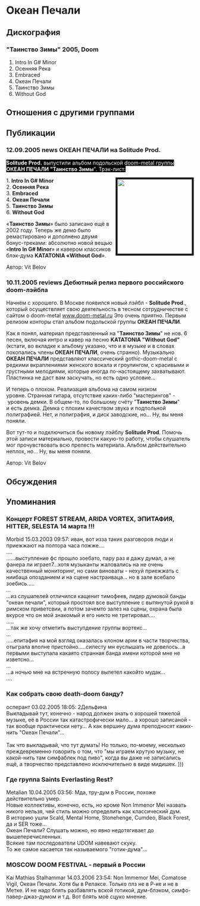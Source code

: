 # Океан Печали



## Дискография

### "Таинство Зимы" 2005, Doom

1. Intro In G# Minor 
2. Осенняя Река 
3. Embraced 
4. Океан Печали 
5. Таинство Зимы
6. Without God


## Отношения с другими группами


## Публикации

### 12.09.2005 news ОКЕАН ПЕЧАЛИ на Solitude Prod.

<P><FONT style="BACKGROUND-COLOR: #000000" color=#ffffff><STRONG>Solitude Prod.</STRONG> выпустили альбом подольской doom-metal группы <STRONG>ОКЕАН ПЕЧАЛИ "Таинство Зимы</STRONG>". Трэк-лист:</FONT></P>
<P><IMG height=200 alt="" hspace=0 src="/images/news_rus/2005.09/9311.jpg" width=200 align=right border=5>1. <STRONG>Intro In G# Minor <BR></STRONG>2. <STRONG>Осенняя Река <BR></STRONG>3. <STRONG>Embraced <BR></STRONG>4. <STRONG>Океан Печали</STRONG> <BR>5. <STRONG>Таинство Зимы</STRONG><BR>6. <STRONG>Without God</STRONG></P>
<P>«<STRONG>Таинство Зимы</STRONG>» было записано ещё в 2002 году. Теперь же демо было ремастировано и дополнено двумя бонус-треками: абсолютно новой вещью «<STRONG>Intro In G# Minor</STRONG>» и кавером классиков блэк-дума <STRONG>KATATONIA «Without God</STRONG>».</P>
Автор: Vit Belov

### 10.11.2005 reviews Дебютный релиз первого российского doom-лэйбла

<P>Начнём с хорошего. В Москве появился новый лэйбл - <STRONG>Solitude Prod</STRONG>., который осуществляет свою деятельность в тесном сотрудничестве с сайтом о doom-metal <A href="http://www.doom-metal.ru/">www.doom-metal.ru</A> Это очень приятно. Первым релизом конторы стал альбом подольской группы <STRONG>ОКЕАН ПЕЧАЛИ</STRONG>.</P>
<P>Как я понял, материал представленный на "<STRONG>Таинство Зимы</STRONG>" не нов. 6 песен, включая интро и кавер на песню <STRONG>KATATONIA "Without God"</STRONG> (кстати, во вкладке к альбому указано, что и в музыке и в словах покопались члены<STRONG> ОКЕАН ПЕЧАЛИ</STRONG>, очень странно). Музыкально <STRONG>ОКЕАН ПЕЧАЛИ</STRONG> представляют классический gothic-doom-metal с редкими вкраплениями женского вокала и гроулингом, с красивыми и грустными мелодиями, которые иногда по-настоящему захватывают. Пластинка не даст вам заскучать, но есть одно условие...</P>
<P>И теперь о плохом. Реализация альбома на самом низком уровне.&nbsp;Странная гитара, отсутствие каких-либо&nbsp;"мастерингов" -&nbsp;уровень демки. В общем-то, по большому счёту "<STRONG>Таинство Зимы</STRONG>" и&nbsp;есть демка. Демка с плохим качеством звука и подпольной полиграфией. Нет, и полиграфия, и диск заводские, но... Ну,&nbsp;вы меня поняли.</P>
<P>Вот тут-то и подключиться бы новому лэйблу <STRONG>Solitude Prod</STRONG>. Помочь этой записи материально, провести какую-то работу, чтобы слушатель мог прочувствовать всю прелесть материала. Альбом действительно неплох, но... Ну, вы меня поняли.&nbsp;&nbsp;&nbsp;</P>
Автор: Vit Belov


## Обсуждения


## Упоминания

### Концерт FOREST STREAM, ARIDA VORTEX, ЭПИТАФИЯ, HITTER, SELESTA 14 марта !!!

Morbid 15.03.2003 09:57:
иван, вот изза таких разговоров люди и приежжают на полтора часа пожже....<BR>....<BR>......выступление фс прошло зоебато, пару раз я дажу думал, а не фанера ли играет7...хотя музыканты жаловались на не очень качественный мониторинг, но сами виноваты - нехуй приежжать с ниибаца опозданием и на сцене настраиваца... но в зале всебало зоебись.....<BR>...<BR>...из слушателей отличился кащенит тимофеев, лидер думовой банды "океан печали", который простоял все выступление с вытянутой рукой в римском приветсвии, а потом зачемто залез на сцены, охрана была вкурсе что он мой знакомый и его никто не     третировал....<BR>.....<BR>...так же хочу отметить выступдение группы вортекс...<BR>...<BR>.....епитафия на мой взгляд оказалась клоном арии в части творчества, отыграла вполне пристойно.....силесту мн еуслышать не довелось...а первыми выступала какаято странная банда имени которой мне не изветсно...<BR>...<BR>...а ночью мне на встречную полосу вылетел какойто мудак...<BR>....

### Как собрать свою death-doom банду?

осперант 03.02.2005 18:05:
2Дельфина<BR>Выкладывай тут, конечно - народ должен знать о хорошей тяжелой музыке, её в России так катастрофически мало... а хорошо записаной - так вообще практически нету... А как вершину дума преподносят каких-нить "Океан Печали"...<BR><BR>Так что выкладывай, что тут думать! Но только, по-моему, несколько преждевременно говорить о том, что "мы играем крутую музыку, не какой-нить там симфаблек под пиво", когда вы даже не записались ещё, а творчество представлено исключительно в виде мидишек. )))

### Где группа Saints Everlasting Rest?

Metalian 10.04.2005 03:56:
Мда, тру-дум в России, похоже действительно умер.<BR>Новые коллективы, конечно, есть, но кроме Non Immenor Mei назвать никого нельзя, чей стиль можно определить как классический дум.<BR>В историю ушли Scald, Mental Home, Stonehenge, Cumdeo, Black Forest, да и SER тоже...<BR>Океан Печали? Слушать можно, но явно недотягивает до вышеперечисленных.<BR>Всякие там последователи UDOM навевают скуку.<BR>То же самое касается так называемого "готик-дума"...

### MOSCOW DOOM FESTIVAL - первый в России

Kai Mathias Stalhammar 14.03.2006 23:54:
Non Immemor Mei, Comatose Vigil, Океан Печали. Хотя бы в Релаксе. Только плз не в Р-ке и не в Метке. И не надо блять разбавлять вской готикой, дум-блэком, симфо-павер-джаз-думом и т.д. Вот блять моё сцуко мнение.

